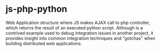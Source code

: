 # js-php-python
Web Application structure where JS makes AJAX call to php controller, which returns the result of an executed python script.
Although is a contrived example used to debug integration issues in another project, it provides insight into common integration
techniques and "gotchas" when building distributed web applications.
